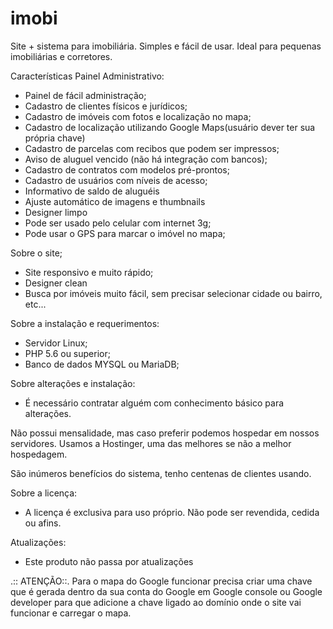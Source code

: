 # imobi
Site + sistema para imobiliária. Simples e fácil de usar. Ideal para pequenas imobiliárias e corretores.


Características Painel Administrativo:

* Painel de fácil administração;
* Cadastro de clientes físicos e jurídicos;
* Cadastro de imóveis com fotos e localização no mapa;
* Cadastro de localização utilizando Google Maps(usuário dever ter sua própria chave)
* Cadastro de parcelas com recibos que podem ser impressos;
* Aviso de aluguel vencido (não há integração com bancos); 
* Cadastro de contratos com modelos pré-prontos;
* Cadastro de usuários com níveis de acesso;
* Informativo de saldo de aluguéis 
* Ajuste automático de imagens e thumbnails
* Designer limpo
* Pode ser usado pelo celular com internet 3g;
* Pode usar o GPS para marcar o imóvel no mapa;

Sobre o site;
* Site responsivo e muito rápido;
* Designer clean
* Busca por imóveis muito fácil, sem precisar selecionar cidade ou bairro, etc...

Sobre a instalação e requerimentos:
* Servidor Linux;
* PHP 5.6 ou superior; 
* Banco de dados MYSQL ou MariaDB;

Sobre alterações e instalação:
* É necessário contratar alguém com conhecimento básico para alterações. 

Não possui mensalidade, mas caso preferir podemos hospedar em nossos servidores. Usamos a Hostinger, uma das melhores se não a melhor hospedagem.

São inúmeros benefícios do sistema, tenho centenas de clientes usando.

Sobre a licença:
* A licença é exclusiva para uso próprio. Não pode ser revendida, cedida ou afins.

Atualizações:
* Este produto não passa por atualizações

.:: ATENÇÃO::.
Para o mapa do Google funcionar precisa criar uma chave que é gerada dentro da sua conta do Google em Google console ou Google developer para que adicione a chave ligado ao domínio onde o site vai funcionar e carregar o mapa.

